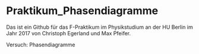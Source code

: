 # Praktikum_Phasendiagramme
Das ist ein Github für das F-Praktikum im Physikstudium an der HU Berlin im Jahr 2017 von Christoph Egerland und Max Pfeifer.

Versuch: Phasendiagramme
